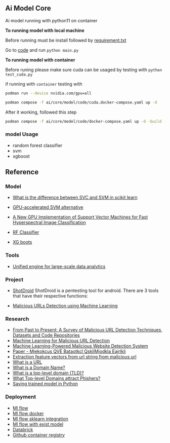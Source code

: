 ## Ai Model Core

Ai model running with python11 on container

**To running model with local machine**

Before running must be install followed by [requirement.txt](ai/core/model/code/requirements.txt)

Go to [code](/ai/core/model/code) and run `python main.py`

**To running model with container**

Before runing please make sure cuda can be usaged by testing with `python test_cuda.py`

if running with `container` testing with 
```bash
podman run --device nvidia.com/gpu=all
``` 

```bash
podman compose -f ai/core/model/code/cuda.docker-compose.yaml up -d
```

After it working, followed this step

```bash
podman compose -f ai/core/model/code/docker-compose.yaml up -d -build --remove-orphans
```

### model Usage

- random forest classifier
- svm
- xgboost

## Reference

### Model

- [What is the difference between SVC and SVM in scikit learn](https://stackoverflow.com/questions/27912872/what-is-the-difference-between-svc-and-svm-in-scikit-learn)

- [GPU-accelerated SVM alternative](https://thundersvm.readthedocs.io/en/latest/)

- [A New GPU Implementation of Support Vector Machines for Fast Hyperspectral Image Classification
](https://www.mdpi.com/2072-4292/12/8/1257)

- [RF Classifier](https://scikit-learn.org/stable/modules/generated/sklearn.ensemble.RandomForestClassifier.html)
- [XG boots](https://xgboost.readthedocs.io/en/stable/)

### Tools

- [Unified engine for large-scale data analytics](https://spark.apache.org/)

### Project

- [ShotDroid](https://github.com/kp300/shotdroid)
ShotDroid is a pentesting tool for android. There are 3 tools that have their respective functions:

- [Malicious URLs Detection using Machine Learning](https://github.com/Youssef-Daouayry/Malicious-URLs-Detection-using-Machine-Learning)

### Research

- [From Past to Present: A Survey of Malicious URL Detection
Techniques, Datasets and Code Repositories](https://arxiv.org/pdf/2504.16449)
- [Machine Learning for Malicious URL Detection](https://www.researchgate.net/publication/347620249_Machine_Learning_for_Malicious_URL_Detection)
- [Machine Learning-Powered Malicious Website Detection System](https://www.researchgate.net/publication/388429921_Machine_Learning-Powered_Malicious_Website_Detection_System)
- [Paper - Mjekokcus QVE Bataotkcl QskliMjodkla Eajrlkli](https://www.scribd.com/presentation/519481206/Seminar-PPT-Final)
- [Extraction feature vectors from url string from malicious url](https://medium.com/data-science/extracting-feature-vectors-from-url-strings-for-malicious-url-detection-cbafc24737a)
- [What is a URL](https://developer.mozilla.org/en-US/docs/Learn_web_development/Howto/Web_mechanics/What_is_a_URL)
- [What is a Domain Name?](https://developer.mozilla.org/en-US/docs/Learn_web_development/Howto/Web_mechanics/What_is_a_domain_name)
- [What is a top-level domain (TLD)?](https://www.cloudflare.com/learning/dns/top-level-domain/)
- [What Top-level Domains attract Phishers?](https://www.cybercrimeinfocenter.org/what-top-level-domains-attract-phishers)
- [Saving trained model in Python](https://neptune.ai/blog/saving-trained-model-in-python)

### Deployment
- [Ml flow](https://mlflow.org/)
- [Ml flow docker ](https://mlflow.org/docs/latest/ml/docker/)
- [Ml flow sklearn integration](https://mlflow.org/docs/latest/ml/traditional-ml/sklearn/index.html)
- [Ml flow with exist model](https://mlflow.org/docs/latest/ml/model-registry/)
- [Databrick](https://docs.databricks.com/aws/en/mlflow/)
- [Github container registry](https://github.com/docker/login-action#github-container-registry)